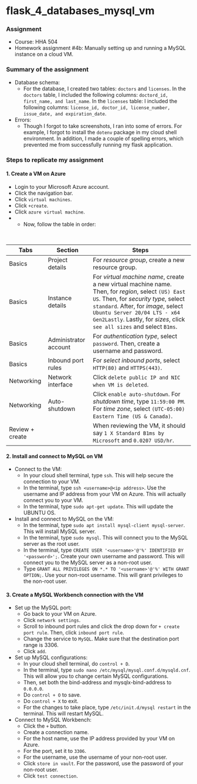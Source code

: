 # flask_4_databases_mysql_vm

### Assignment
- Course: HHA 504
- Homework assignment #4b: Manually setting up and running a MySQL instance on a cloud VM.

### Summary of the assignment
- Database schema:
  - For the database, I created two tables: `doctors` and `licenses`. In the `doctors` table, I included the following columns: `doctord_id, first_name, and last_name`. In the `licenses` table: I included the following columns: `license_id, doctor_id, license_number, issue_date, and expiration_date`. 
- Errors:
  - Though I forgot to take screenshots, I ran into some of errors. For example, I forgot to install the `dotenv` package in my cloud shell environment. In addition, I made a couple of spelling errors, which prevented me from successfully running my flask application.
  
### Steps to replicate my assignment
#### 1. Create a VM on Azure
- Login to your Microsoft Azure account.
- Click the navigation bar.
- Click `virtual machines`.
- Click `+create`.
- Click `azure virtual machine`.
- - Now, follow the table in order:
<br>

| Tabs | Section | Steps |
| --- | --- | --- | 
| Basics | Project details | For *resource group*, create a new resource group. |
| Basics | Instance details | For *virtual machine name*, create a new virtual machine name. Then, for *region*, select `(US) East US`. Then, for *security type*, select `standard`. After, for *image*, select `Ubuntu Server 20/04 LTS - x64 Gen2Lastly`. Lastly, for *sizes*, click `see all sizes` and select `B1ms`. |
| Basics | Administrator account | For *authentication type*, select `password`. Then, create a username and password. |
| Basics | Inbound port rules | For *select inbound ports*, select `HTTP(80)` and `HTTPS(443)`. |
| Networking | Network interface | Click `delete public IP and NIC when VM is deleted`. |
| Networking | Auto-shutdown | Click `enable auto-shutdown`. For *shutdown time*, type `11:59:00 PM`. For *time zone*, select `(UTC-05:00) Eastern Time (US & Canada)`. |
| Review + create | | When reviewing the VM, it should say `1 X Standard B1ms by Microsoft` and `0.0207 USD/hr`. |

#### 2. Install and connect to MySQL on VM 
- Connect to the VM:
  - In your cloud shell terminal, type `ssh`. This will help secure the connection to your VM.
  - In the terminal, type `ssh <username>@<ip address>`. Use the username and IP address from your VM on Azure. This will actually connect you to your VM.
  - In the terminal, type `sudo apt-get update`. This will update the UBUNTU OS.
- Install and connect to MySQL on the VM:
  - In the terminal, type `sudo apt install mysql-client mysql-server`. This will install MySQL server.
  - In the terminal, type `sudo mysql`. This will connect you to the MySQL server as the root user.
  - In the terminal, type `CREATE USER '<username>'@'%' IDENTIFIED BY '<password>';`. Create your own username and password. This will connect you to the MySQL server as a non-root user.
  - Type `GRANT ALL PRIVILEGES ON *.* TO '<username>'@'%' WITH GRANT OPTION;`. Use your non-root username. This will grant privileges to the non-root user.
 
#### 3. Create a MySQL Workbench connection with the VM
- Set up the MySQL port:
  - Go back to your VM on Azure.
  - Click `network settings`.
  - Scroll to inbound port rules and click the drop down for `+ create port rule`. Then, click `inbound port rule`.
  - Change the service to `MySQL`. Make sure that the destination port range is 3306.
  - Click `add`.
- Set up MySQL configurations:
  - In your cloud shell terminal, do `control + D`.
  - In the terminal, type `sudo nano /etc/mysql/mysql.conf.d/mysqld.cnf`. This will allow you to change certain MySQL configurations.
  - Then, set both the bind-address and mysqlx-bind-address to `0.0.0.0`.
  - Do `control + O` to save.
  - Do `control + X` to exit.
  - For the changes to take place, type `/etc/init.d/mysql restart` in the terminal. This will restart MySQL.
- Connect to MySQL Workbench:
  - Click the `+` button.
  - Create a connection name.
  - For the host name, use the IP address provided by your VM on Azure.
  - For the port, set it to `3306`.
  - For the username, use the username of your non-root user.
  - Click `store in vault`. For the password, use the password of your non-root user.
  - Click `test connection`.
  






